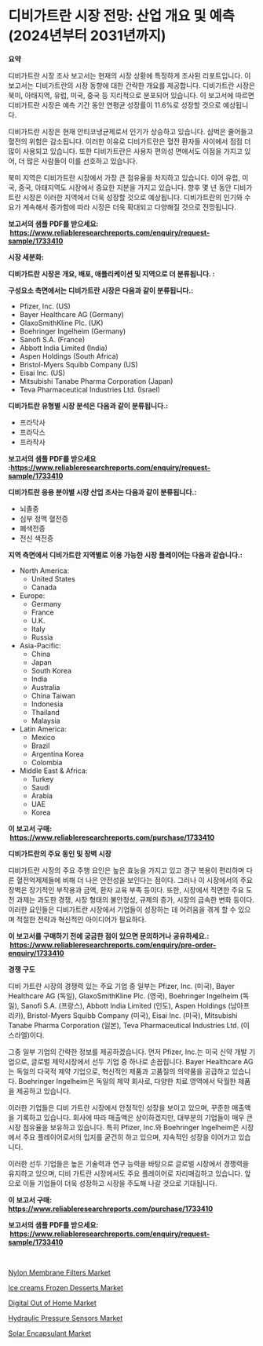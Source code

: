 <p><h1>디비가트란 시장 전망: 산업 개요 및 예측 (2024년부터 2031년까지)</h1></p><p><strong>요약</strong></p>
<p><p>디비가트란 시장 조사 보고서는 현재의 시장 상황에 특정하게 조사된 리포트입니다. 이 보고서는 디비가트란의 시장 동향에 대한 간략한 개요를 제공합니다. 디비가트란 시장은 북미, 아태지역, 유럽, 미국, 중국 등 지리적으로 분포되어 있습니다. 이 보고서에 따르면 디비가트란 시장은 예측 기간 동안 연평균 성장률이 11.6%로 성장할 것으로 예상됩니다.</p><p>디비가트란 시장은 현재 안티코냉균제로서 인기가 상승하고 있습니다. 심벅은 줄어들고 혈전의 위험은 감소됩니다. 이러한 이유로 디비가트란은 혈전 환자들 사이에서 점점 더 많이 사용되고 있습니다. 또한 디비가트란은 사용자 편의성 면에서도 이점을 가지고 있어, 더 많은 사람들이 이를 선호하고 있습니다.</p><p>북미 지역은 디비가트란 시장에서 가장 큰 점유율을 차지하고 있습니다. 이어 유럽, 미국, 중국, 아태지역도 시장에서 중요한 지분을 가지고 있습니다. 향후 몇 년 동안 디비가트란 시장은 이러한 지역에서 더욱 성장할 것으로 예상됩니다. 디비가트란의 인기와 수요가 계속해서 증가함에 따라 시장은 더욱 확대되고 다양해질 것으로 전망됩니다.</p></p>
<p><strong>보고서의 샘플 PDF를 받으세요: &nbsp;<a href="https://www.reliableresearchreports.com/enquiry/request-sample/1733410">https://www.reliableresearchreports.com/enquiry/request-sample/1733410</a></strong></p>
<p><strong>시장 세분화:</strong></p>
<p><strong> 디비가트란 시장은 개요, 배포, 애플리케이션 및 지역으로 더 분류됩니다. :</strong></p>
<p><strong>구성요소 측면에서는 디비가트란 시장은 다음과 같이 분류됩니다.:</strong></p>
<p><ul><li>Pfizer, Inc. (US)</li><li>Bayer Healthcare AG (Germany)</li><li>GlaxoSmithKline Plc. (UK)</li><li>Boehringer Ingelheim (Germany)</li><li>Sanofi S.A. (France)</li><li>Abbott India Limited (India)</li><li>Aspen Holdings (South Africa)</li><li>Bristol-Myers Squibb Company (US)</li><li>Eisai Inc. (US)</li><li>Mitsubishi Tanabe Pharma Corporation (Japan)</li><li>Teva Pharmaceutical Industries Ltd. (Israel)</li></ul></p>
<p><strong> 디비가트란 유형별 시장 분석은 다음과 같이 분류됩니다.:</strong></p>
<p><ul><li>프라닥사</li><li>프라닥스</li><li>프라작사</li></ul></p>
<p><strong>보고서의 샘플 PDF를 받으세요 :<a href="https://www.reliableresearchreports.com/enquiry/request-sample/1733410">https://www.reliableresearchreports.com/enquiry/request-sample/1733410</a></strong></p>
<p><strong> 디비가트란 응용 분야별 시장 산업 조사는 다음과 같이 분류됩니다.:</strong></p>
<p><ul><li>뇌졸중</li><li>심부 정맥 혈전증</li><li>폐색전증</li><li>전신 색전증</li></ul></p>
<p><strong>지역 측면에서 디비가트란 지역별로 이용 가능한 시장 플레이어는 다음과 같습니다.:</strong></p>
<p><ul>
    <li>
        North America:
        <ul>
            <li>United States</li>
            <li>Canada</li>
        </ul>
    </li>
    <li>
        Europe:
        <ul>
            <li>Germany</li>
            <li>France</li>
            <li>U.K.</li>
            <li>Italy</li>
            <li>Russia</li>
        </ul>
    </li>
    <li>
        Asia-Pacific:
        <ul>
            <li>China</li>
            <li>Japan</li>
            <li>South Korea</li>
            <li>India</li>
            <li>Australia</li>
            <li>China Taiwan</li>
            <li>Indonesia</li>
            <li>Thailand</li>
            <li>Malaysia</li>
        </ul>
    </li>
    <li>
        Latin America:
        <ul>
            <li>Mexico</li>
            <li>Brazil</li>
            <li>Argentina Korea</li>
            <li>Colombia</li>
        </ul>
    </li>
    <li>
        Middle East & Africa:
        <ul>
            <li>Turkey</li>
            <li>Saudi</li>
            <li>Arabia</li>
            <li>UAE</li>
            <li>Korea</li>
        </ul>
    </li>
    </ul></p>
<p><strong>이 보고서 구매: &nbsp;<a href="https://www.reliableresearchreports.com/purchase/1733410">https://www.reliableresearchreports.com/purchase/1733410</a></strong></p>
<p><strong>디비가트란의 주요 동인 및 장벽 시장</strong></p>
<p><p>디비가트란 시장의 주요 주행 요인은 높은 효능을 가지고 있고 경구 복용이 편리하며 다른 혈전억제제들에 비해 더 나은 안전성을 보인다는 점이다. 그러나 이 시장에서의 주요 장벽은 장기적인 부작용과 금액, 환자 교육 부족 등이다. 또한, 시장에서 직면한 주요 도전 과제는 과도한 경쟁, 시장 형태의 불안정성, 규제의 증가, 시장의 급속한 변화 등이다. 이러한 요인들은 디비가트란 시장에서 기업들이 성장하는 데 어려움을 겪게 할 수 있으며 적절한 전략과 혁신적인 아이디어가 필요하다.</p></p>
<p><strong>이 보고서를 구매하기 전에 궁금한 점이 있으면 문의하거나 공유하세요.: &nbsp;<a href="https://www.reliableresearchreports.com/enquiry/pre-order-enquiry/1733410">https://www.reliableresearchreports.com/enquiry/pre-order-enquiry/1733410</a></strong></p>
<p><strong>경쟁 구도</strong></p>
<p><p>디비 가트란 시장의 경쟁력 있는 주요 기업 중 일부는 Pfizer, Inc. (미국), Bayer Healthcare AG (독일), GlaxoSmithKline Plc. (영국), Boehringer Ingelheim (독일), Sanofi S.A. (프랑스), Abbott India Limited (인도), Aspen Holdings (남아프리카), Bristol-Myers Squibb Company (미국), Eisai Inc. (미국), Mitsubishi Tanabe Pharma Corporation (일본), Teva Pharmaceutical Industries Ltd. (이스라엘)이다. </p><p>그중 일부 기업의 간략한 정보를 제공하겠습니다. 먼저 Pfizer, Inc.는 미국 신약 개발 기업으로, 글로벌 제약시장에서 선두 기업 중 하나로 손꼽힙니다. Bayer Healthcare AG는 독일의 다국적 제약 기업으로, 혁신적인 제품과 고품질의 의약품을 공급하고 있습니다. Boehringer Ingelheim은 독일의 제약 회사로, 다양한 치료 영역에서 탁월한 제품을 제공하고 있습니다.</p><p>이러한 기업들은 디비 가트란 시장에서 안정적인 성장을 보이고 있으며, 꾸준한 매출액을 기록하고 있습니다. 회사에 따라 매출액은 상이하겠지만, 대부분의 기업들이 매우 큰 시장 점유율을 보유하고 있습니다. 특히 Pfizer, Inc.와 Boehringer Ingelheim은 시장에서 주요 플레이어로서의 입지를 굳건히 하고 있으며, 지속적인 성장을 이어가고 있습니다.</p><p>이러한 선두 기업들은 높은 기술력과 연구 능력을 바탕으로 글로벌 시장에서 경쟁력을 유지하고 있으며, 디비 가트란 시장에서도 주요 플레이어로 자리매김하고 있습니다. 앞으로 이들 기업들이 더욱 성장하고 시장을 주도해 나갈 것으로 기대됩니다.</p></p>
<p><strong>이 보고서 구매: &nbsp; <a href="https://www.reliableresearchreports.com/purchase/1733410">https://www.reliableresearchreports.com/purchase/1733410</a></strong></p>
<p><strong>보고서의 샘플 PDF를 받으세요: &nbsp;<a href="https://www.reliableresearchreports.com/enquiry/request-sample/1733410">https://www.reliableresearchreports.com/enquiry/request-sample/1733410</a></strong><strong></strong></p>
<p>&nbsp;</p>
<p><p><a href="https://cautious-neon-760.notion.site/Nylon-Membrane-Filters-Market-Dynamics-2024-2031-Also-about-Its-Market-Trends-Projections-and-Opp-de2d9e35ff884ff0a9e07446656f4cb1">Nylon Membrane Filters Market</a></p><p><a href="https://github.com/Hazelklievgspy6vdcsmu106w/Market-Research-Report-List-1/blob/main/ice-creams-frozen-desserts-market.md">Ice creams Frozen Desserts Market</a></p><p><a href="https://view.publitas.com/reportprime-1/digital-out-of-home-market-size-growth-outlook-from-2024-to-2031-projecting-at-markets-trends-analysis-by-application-regional-outlook-and-revenue/">Digital Out of Home Market</a></p><p><a href="https://spotless-saver-8fd.notion.site/Hydraulic-Pressure-Sensors-Market-Size-Share-Trends-Analysis-Report-By-Application-Regional-Outl-8c4087776a1a4bf69eb7e04ad295ce5a">Hydraulic Pressure Sensors Market</a></p><p><a href="https://view.publitas.com/reportprime-1/solar-encapsulant-market-size-global-industry-overview-market-segmentation-and-forecast-2024-to-2031/">Solar Encapsulant Market</a></p></p>
